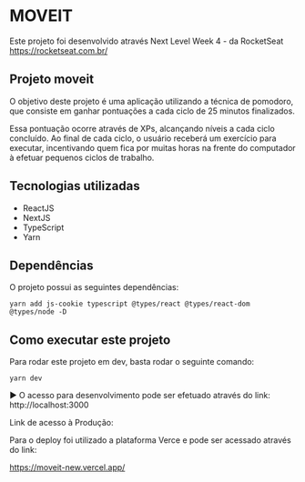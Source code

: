 # MOVEIT

Este projeto foi desenvolvido através Next Level Week 4 - da RocketSeat https://rocketseat.com.br/ 

## Projeto moveit

O objetivo deste projeto é uma aplicação utilizando a técnica de pomodoro, que consiste em ganhar pontuações a cada ciclo de 25 minutos finalizados.

Essa pontuação ocorre através de XPs, alcançando níveis a cada ciclo concluído. Ao final de cada ciclo, o usuário receberá um exercício para executar, incentivando quem fica por muitas horas na frente do computador à efetuar pequenos ciclos de trabalho.

## Tecnologias utilizadas

- ReactJS
- NextJS
- TypeScript
- Yarn

## Dependências

O projeto possui as seguintes dependências:

```
yarn add js-cookie typescript @types/react @types/react-dom @types/node -D
```

## Como executar este projeto

Para rodar este projeto em dev, basta rodar o seguinte comando:

```
yarn dev
```

:arrow_forward: O acesso para desenvolvimento pode ser efetuado através do link: http://localhost:3000

Link de acesso à Produção:

Para o deploy foi utilizado a plataforma Verce e pode ser acessado através do link:

https://moveit-new.vercel.app/
